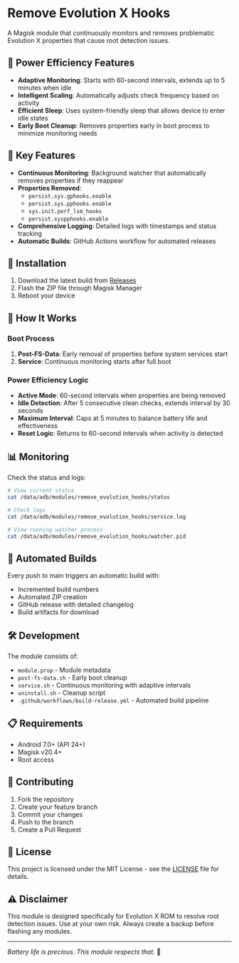 # Remove Evolution X Hooks

A Magisk module that continuously monitors and removes problematic Evolution X properties that cause root detection issues.

## 🔋 Power Efficiency Features

- **Adaptive Monitoring**: Starts with 60-second intervals, extends up to 5 minutes when idle
- **Intelligent Scaling**: Automatically adjusts check frequency based on activity
- **Efficient Sleep**: Uses system-friendly sleep that allows device to enter idle states
- **Early Boot Cleanup**: Removes properties early in boot process to minimize monitoring needs

## 🚀 Key Features

- **Continuous Monitoring**: Background watcher that automatically removes properties if they reappear
- **Properties Removed**:
  - `persist.sys.gphooks.enable`
  - `persist.sys.pphooks.enable`
  - `sys.init.perf_lsm_hooks`
  - `persist.syspphooks.enable`
- **Comprehensive Logging**: Detailed logs with timestamps and status tracking
- **Automatic Builds**: GitHub Actions workflow for automated releases

## 📱 Installation

1. Download the latest build from [Releases](../../releases)
2. Flash the ZIP file through Magisk Manager
3. Reboot your device

## 🔧 How It Works

### Boot Process

1. **Post-FS-Data**: Early removal of properties before system services start
2. **Service**: Continuous monitoring starts after full boot

### Power Efficiency Logic

- **Active Mode**: 60-second intervals when properties are being removed
- **Idle Detection**: After 5 consecutive clean checks, extends interval by 30 seconds
- **Maximum Interval**: Caps at 5 minutes to balance battery life and effectiveness
- **Reset Logic**: Returns to 60-second intervals when activity is detected

## 📊 Monitoring

Check the status and logs:

```bash
# View current status
cat /data/adb/modules/remove_evolution_hooks/status

# Check logs
cat /data/adb/modules/remove_evolution_hooks/service.log

# View running watcher process
cat /data/adb/modules/remove_evolution_hooks/watcher.pid
```

## 🔄 Automated Builds

Every push to main triggers an automatic build with:

- Incremented build numbers
- Automated ZIP creation
- GitHub release with detailed changelog
- Build artifacts for download

## 🛠️ Development

The module consists of:

- `module.prop` - Module metadata
- `post-fs-data.sh` - Early boot cleanup
- `service.sh` - Continuous monitoring with adaptive intervals
- `uninstall.sh` - Cleanup script
- `.github/workflows/build-release.yml` - Automated build pipeline

## 📋 Requirements

- Android 7.0+ (API 24+)
- Magisk v20.4+
- Root access

## 🤝 Contributing

1. Fork the repository
2. Create your feature branch
3. Commit your changes
4. Push to the branch
5. Create a Pull Request

## 📜 License

This project is licensed under the MIT License - see the [LICENSE](LICENSE) file for details.

## ⚠️ Disclaimer

This module is designed specifically for Evolution X ROM to resolve root detection issues. Use at your own risk. Always create a backup before flashing any modules.

---

_Battery life is precious. This module respects that._ 🔋
